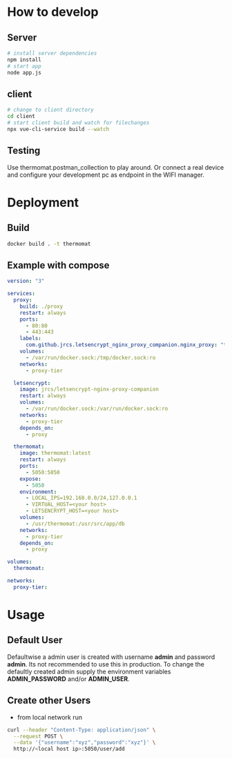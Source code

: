 # How to develop

## Server

```bash
# install server dependencies
npm install
# start app
node app.js
```

## client

```bash
# change to client directory
cd client
# start client build and watch for filechanges
npx vue-cli-service build --watch
```

## Testing

Use thermomat.postman_collection to play around. Or connect a real device and configure your development pc as endpoint in the WIFI manager.

# Deployment

## Build

```bash
docker build . -t thermomat
```

## Example with compose

```yaml
version: "3"

services:
  proxy:
    build: ./proxy
    restart: always
    ports:
      - 80:80
      - 443:443
    labels:
      com.github.jrcs.letsencrypt_nginx_proxy_companion.nginx_proxy: "true"
    volumes:
      - /var/run/docker.sock:/tmp/docker.sock:ro
    networks:
      - proxy-tier

  letsencrypt:
    image: jrcs/letsencrypt-nginx-proxy-companion
    restart: always
    volumes:
      - /var/run/docker.sock:/var/run/docker.sock:ro
    networks:
      - proxy-tier
    depends_on:
      - proxy

  thermomat:
    image: thermomat:latest
    restart: always
    ports:
      - 5050:5050
    expose:
      - 5050
    environment:
      - LOCAL_IPS=192.168.0.0/24,127.0.0.1
      - VIRTUAL_HOST=<your host>
      - LETSENCRYPT_HOST=<your host>
    volumes:
      - /usr/thermomat:/usr/src/app/db
    networks:
      - proxy-tier
    depends_on:
      - proxy

volumes:
  thermomat:

networks:
  proxy-tier:
```

# Usage

## Default User

Defaultwise a admin user is created with username **admin** and password **admin**. Its not recommended to use this in production. To change the defaultly created admin supply the environment variables **ADMIN_PASSWORD** and/or **ADMIN_USER**.

## Create other Users

- from local network run

```bash
curl --header "Content-Type: application/json" \
  --request POST \
  --data '{"username":"xyz","password":"xyz"}' \
  http://<local host ip>:5050/user/add
```

